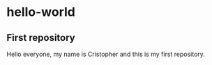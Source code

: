 # hello-world
## First repository

Hello everyone, my name is Cristopher and this is my first repository.
